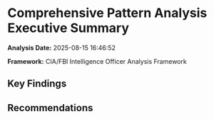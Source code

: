 # Comprehensive Pattern Analysis Executive Summary

**Analysis Date:** 2025-08-15 16:46:52

**Framework:** CIA/FBI Intelligence Officer Analysis Framework

## Key Findings


## Recommendations

